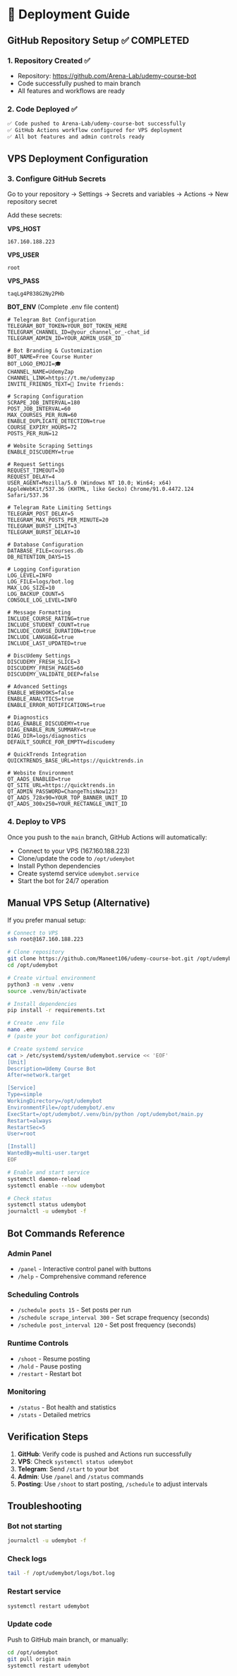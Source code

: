 # 🚀 Deployment Guide

## GitHub Repository Setup ✅ COMPLETED

### 1. Repository Created ✅
- Repository: https://github.com/Arena-Lab/udemy-course-bot
- Code successfully pushed to main branch
- All features and workflows are ready

### 2. Code Deployed ✅
```bash
✅ Code pushed to Arena-Lab/udemy-course-bot successfully
✅ GitHub Actions workflow configured for VPS deployment
✅ All bot features and admin controls ready
```

## VPS Deployment Configuration

### 3. Configure GitHub Secrets
Go to your repository → Settings → Secrets and variables → Actions → New repository secret

Add these secrets:

**VPS_HOST**
```
167.160.188.223
```

**VPS_USER**
```
root
```

**VPS_PASS**
```
taqLg4P838G2Ny2PHb
```

**BOT_ENV** (Complete .env file content)
```
# Telegram Bot Configuration
TELEGRAM_BOT_TOKEN=YOUR_BOT_TOKEN_HERE
TELEGRAM_CHANNEL_ID=@your_channel_or_-chat_id
TELEGRAM_ADMIN_ID=YOUR_ADMIN_USER_ID

# Bot Branding & Customization
BOT_NAME=Free Course Hunter
BOT_LOGO_EMOJI=🎓
CHANNEL_NAME=UdemyZap
CHANNEL_LINK=https://t.me/udemyzap
INVITE_FRIENDS_TEXT=👥 Invite friends:

# Scraping Configuration
SCRAPE_JOB_INTERVAL=180
POST_JOB_INTERVAL=60
MAX_COURSES_PER_RUN=60
ENABLE_DUPLICATE_DETECTION=true
COURSE_EXPIRY_HOURS=72
POSTS_PER_RUN=12

# Website Scraping Settings
ENABLE_DISCUDEMY=true

# Request Settings
REQUEST_TIMEOUT=30
REQUEST_DELAY=4
USER_AGENT=Mozilla/5.0 (Windows NT 10.0; Win64; x64) AppleWebKit/537.36 (KHTML, like Gecko) Chrome/91.0.4472.124 Safari/537.36

# Telegram Rate Limiting Settings
TELEGRAM_POST_DELAY=5
TELEGRAM_MAX_POSTS_PER_MINUTE=20
TELEGRAM_BURST_LIMIT=3
TELEGRAM_BURST_DELAY=10

# Database Configuration
DATABASE_FILE=courses.db
DB_RETENTION_DAYS=15

# Logging Configuration
LOG_LEVEL=INFO
LOG_FILE=logs/bot.log
MAX_LOG_SIZE=10
LOG_BACKUP_COUNT=5
CONSOLE_LOG_LEVEL=INFO

# Message Formatting
INCLUDE_COURSE_RATING=true
INCLUDE_STUDENT_COUNT=true
INCLUDE_COURSE_DURATION=true
INCLUDE_LANGUAGE=true
INCLUDE_LAST_UPDATED=true

# DiscUdemy Settings
DISCUDEMY_FRESH_SLICE=3
DISCUDEMY_FRESH_PAGES=60
DISCUDEMY_VALIDATE_DEEP=false

# Advanced Settings
ENABLE_WEBHOOKS=false
ENABLE_ANALYTICS=true
ENABLE_ERROR_NOTIFICATIONS=true

# Diagnostics
DIAG_ENABLE_DISCUDEMY=true
DIAG_ENABLE_RUN_SUMMARY=true
DIAG_DIR=logs/diagnostics
DEFAULT_SOURCE_FOR_EMPTY=discudemy

# QuickTrends Integration
QUICKTRENDS_BASE_URL=https://quicktrends.in

# Website Environment
QT_AADS_ENABLED=true
QT_SITE_URL=https://quicktrends.in
QT_ADMIN_PASSWORD=ChangeThisNow123!
QT_AADS_728x90=YOUR_TOP_BANNER_UNIT_ID
QT_AADS_300x250=YOUR_RECTANGLE_UNIT_ID
```

### 4. Deploy to VPS
Once you push to the `main` branch, GitHub Actions will automatically:
- Connect to your VPS (167.160.188.223)
- Clone/update the code to `/opt/udemybot`
- Install Python dependencies
- Create systemd service `udemybot.service`
- Start the bot for 24/7 operation

## Manual VPS Setup (Alternative)

If you prefer manual setup:

```bash
# Connect to VPS
ssh root@167.160.188.223

# Clone repository
git clone https://github.com/Maneet106/udemy-course-bot.git /opt/udemybot
cd /opt/udemybot

# Create virtual environment
python3 -m venv .venv
source .venv/bin/activate

# Install dependencies
pip install -r requirements.txt

# Create .env file
nano .env
# (paste your bot configuration)

# Create systemd service
cat > /etc/systemd/system/udemybot.service << 'EOF'
[Unit]
Description=Udemy Course Bot
After=network.target

[Service]
Type=simple
WorkingDirectory=/opt/udemybot
EnvironmentFile=/opt/udemybot/.env
ExecStart=/opt/udemybot/.venv/bin/python /opt/udemybot/main.py
Restart=always
RestartSec=5
User=root

[Install]
WantedBy=multi-user.target
EOF

# Enable and start service
systemctl daemon-reload
systemctl enable --now udemybot

# Check status
systemctl status udemybot
journalctl -u udemybot -f
```

## Bot Commands Reference

### Admin Panel
- `/panel` - Interactive control panel with buttons
- `/help` - Comprehensive command reference

### Scheduling Controls
- `/schedule posts 15` - Set posts per run
- `/schedule scrape_interval 300` - Set scrape frequency (seconds)
- `/schedule post_interval 120` - Set post frequency (seconds)

### Runtime Controls
- `/shoot` - Resume posting
- `/hold` - Pause posting
- `/restart` - Restart bot

### Monitoring
- `/status` - Bot health and statistics
- `/stats` - Detailed metrics

## Verification Steps

1. **GitHub**: Verify code is pushed and Actions run successfully
2. **VPS**: Check `systemctl status udemybot`
3. **Telegram**: Send `/start` to your bot
4. **Admin**: Use `/panel` and `/status` commands
5. **Posting**: Use `/shoot` to start posting, `/schedule` to adjust intervals

## Troubleshooting

### Bot not starting
```bash
journalctl -u udemybot -f
```

### Check logs
```bash
tail -f /opt/udemybot/logs/bot.log
```

### Restart service
```bash
systemctl restart udemybot
```

### Update code
Push to GitHub main branch, or manually:
```bash
cd /opt/udemybot
git pull origin main
systemctl restart udemybot
```

